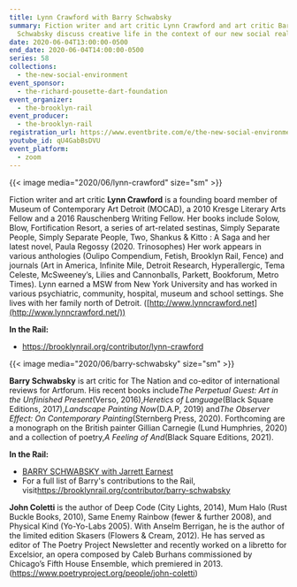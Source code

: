 ```yaml
---
title: Lynn Crawford with Barry Schwabsky
summary: Fiction writer and art critic Lynn Crawford and art critic Barry
  Schwabsky discuss creative life in the context of our new social reality.
date: 2020-06-04T13:00:00-0500
end_date: 2020-06-04T14:00:00-0500
series: 58
collections:
  - the-new-social-environment
event_sponsor:
  - the-richard-pousette-dart-foundation
event_organizer:
  - the-brooklyn-rail
event_producer:
  - the-brooklyn-rail
registration_url: https://www.eventbrite.com/e/the-new-social-environment-58-lynn-crawford-tickets-106823834966
youtube_id: qU4GabBsDVU
event_platform:
  - zoom
---
```

{{< image media="2020/06/lynn-crawford" size="sm" >}}

Fiction writer and art critic **Lynn Crawford** is a founding board member of Museum of Contemporary Art Detroit (MOCAD), a 2010 Kresge Literary Arts Fellow and a 2016 Rauschenberg Writing Fellow. Her books include Solow, Blow, Fortification Resort, a series of art-related sestinas, Simply Separate People, Simply Separate People, Two, Shankus & Kitto : A Saga and her latest novel, Paula Regossy (2020. Trinosophes) Her work appears in various anthologies (Oulipo Compendium, Fetish, Brooklyn Rail, Fence) and journals (Art in America, Infinite Mile, Detroit Research, Hyperallergic, Tema Celeste, McSweeney’s, Lilies and Cannonballs, Parkett, Bookforum, Metro Times). Lynn earned a MSW from New York University and has worked in various psychiatric, community, hospital, museum and school settings. She lives with her family north of Detroit. ([http://www.lynncrawford.net](http://www.lynncrawford.net/))

**In the Rail:**

* <https://brooklynrail.org/contributor/lynn-crawford>

{{< image media="2020/06/barry-schwabsky" size="sm" >}}

**Barry Schwabsky** is art critic for The Nation and co-editor of international reviews for Artforum. His recent books include*The Perpetual Guest: Art in the Unfinished Present*(Verso, 2016),*Heretics of Language*(Black Square Editions, 2017),*Landscape Painting Now*(D.A.P, 2019) and*The Observer Effect: On Contemporary Painting*(Sternberg Press, 2020). Forthcoming are a monograph on the British painter Gillian Carnegie (Lund Humphries, 2020) and a collection of poetry,*A Feeling of And*(Black Square Editions, 2021).

**In the Rail:**[](https://brooklynrail.org/contributor/barry-schwabsky)

* [BARRY SCHWABSKY with Jarrett Earnest](https://brooklynrail.org/2017/04/art/Barry-Schwabsky-with-Jarrett-Earnest)
* For a full list of Barry's contributions to the Rail, visit<https://brooklynrail.org/contributor/barry-schwabsky>

**John Coletti** is the author of Deep Code (City Lights, 2014), Mum Halo (Rust Buckle Books, 2010), Same Enemy Rainbow (fewer & further 2008), and Physical Kind (Yo-Yo-Labs 2005). With Anselm Berrigan, he is the author of the limited edition Skasers (Flowers & Cream, 2012). He has served as editor of The Poetry Project Newsletter and recently worked on a libretto for Excelsior, an opera composed by Caleb Burhans commissioned by Chicago’s Fifth House Ensemble, which premiered in 2013. (<https://www.poetryproject.org/people/john-coletti>)